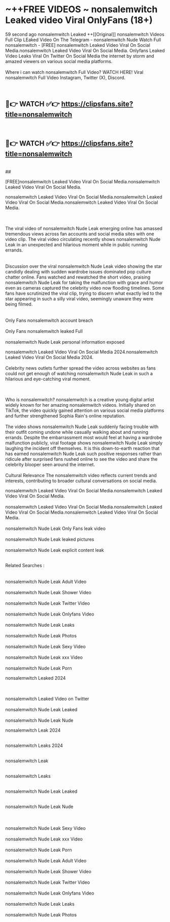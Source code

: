 # ~++FREE VIDEOS ~ nonsalemwitch Leaked video Viral OnlyFans (18+)<br>


59 second ago nonsalemwitch Leaked ++[[Original]] nonsalemwitch Videos Full Clip LEaked Video On The Telegram  - nonsalemwitch Nude  Watch Full nonsalemwitch - [FREE] nonsalemwitch Leaked Video Viral On Social Media.nonsalemwitch Leaked Video Viral On Social Media.   Onlyfans Leaked Video Leaks Viral On Twitter On Social Media the internet by storm and amazed viewers on various social media platforms. <br><br>
Where i can watch nonsalemwitch Full Video? WATCH HERE! Viral nonsalemwitch Full Video Instagram, Twitter (X), Discord. <br>


 <br>

##  🔴👉 WATCH ✅👉  <a href="https://clipsfans.site?title=nonsalemwitch&ref=git">https://clipsfans.site?title=nonsalemwitch</a> <br>
  <br>

##  🔴👉 WATCH ✅👉  <a href="https://clipsfans.site?title=nonsalemwitch&ref=git">https://clipsfans.site?title=nonsalemwitch</a> <br>
  <br>
  ##



[FREE]nonsalemwitch Leaked Video Viral On Social Media.nonsalemwitch Leaked Video Viral On Social Media. <br>

nonsalemwitch Leaked Video Viral On Social Media.nonsalemwitch Leaked Video Viral On Social Media.nonsalemwitch Leaked Video Viral On Social Media. <br>


  <br>

  <br>
The viral video of nonsalemwitch Nude Leak emerging online has amassed tremendous views across fan accounts and social media sites with one video clip. The viral video circulating recently shows nonsalemwitch Nude Leak in an unexpected and hilarious moment while in public running errands.<br>
<br>


<br>
Discussion over the viral nonsalemwitch Nude Leak video showing the star candidly dealing with sudden wardrobe issues dominated pop culture chatter online. Fans watched and rewatched the short video, praising nonsalemwitch Nude Leak for taking the malfunction with grace and humor even as cameras captured the celebrity video now flooding timelines. Some fans have scrutinized the viral clip, trying to discern what exactly led to the star appearing in such a silly viral video, seemingly unaware they were being filmed.<br>
<br>
<br> 
Only Fans nonsalemwitch account breach<br>
<br>
Only Fans nonsalemwitch leaked Full <br>
<br>
nonsalemwitch Nude Leak personal information exposed<br>

nonsalemwitch Leaked Video Viral On Social Media 2024.nonsalemwitch Leaked Video Viral On Social Media 2024. <br>
<br>
Celebrity news outlets further spread the video across websites as fans could not get enough of watching nonsalemwitch Nude Leak in such a hilarious and eye-catching viral moment.<br>
<br>

<br>
Who is nonsalemwitch? nonsalemwitch is a creative young digital artist widely known for her amazing nonsalemwitch videos. Initially shared on TikTok, the video quickly gained attention on various social media platforms and further strengthened Sophia Rain's online reputation.<br>
<br>
The video shows nonsalemwitch Nude Leak suddenly facing trouble with their outfit coming undone while casually walking about and running errands. Despite the embarrassment most would feel at having a wardrobe malfunction publicly, viral footage shows nonsalemwitch Nude Leak simply laughing the incident off themselves. It is this down-to-earth reaction that has earned nonsalemwitch Nude Leak such positive responses rather than ridicule after surprised fans rushed online to see the video and share the celebrity blooper seen around the internet.<br>
<br>
Cultural Relevance The nonsalemwitch video reflects current trends and interests, contributing to broader cultural conversations on social media.<br>

nonsalemwitch Leaked Video Viral On Social Media.nonsalemwitch Leaked Video Viral On Social Media.<br>
<br>
nonsalemwitch Leaked Video Viral On Social Media.nonsalemwitch Leaked Video Viral On Social Media.nonsalemwitch Leaked Video Viral On Social Media.<br>
<br>
nonsalemwitch Nude Leak Only Fans leak video<br>
<br>
nonsalemwitch Nude Leak leaked pictures<br>
<br>
nonsalemwitch Nude Leak explicit content leak<br>


<br>
Related Searches :<br>
<br>

<br>
nonsalemwitch Nude Leak Adult Video<br>
<br>
nonsalemwitch Nude Leak Shower Video<br>
<br>
nonsalemwitch Nude Leak Twitter Video<br>
<br>
nonsalemwitch Nude Leak Onlyfans Video<br>
<br>
nonsalemwitch Nude Leak Leaks<br>
<br>
nonsalemwitch Nude Leak Photos<br>

<br>
nonsalemwitch Nude Leak Sexy Video<br>
<br>
nonsalemwitch Nude Leak xxx Video<br>
<br>
nonsalemwitch Nude Leak Porn<br>

nonsalemwitch  Leaked 2024 <br> <br>
<br>

nonsalemwitch Leaked Video on Twitter <br>
<br>
nonsalemwitch Nude Leak Leaked<br>
<br>
nonsalemwitch Nude Leak Nude<br>


nonsalemwitch  Leak 2024 <br> <br>



nonsalemwitch  Leaks 2024 <br> <br>



 
nonsalemwitch  Leak<br> <br>



nonsalemwitch  Leaks<br> <br>


nonsalemwitch Nude Leak Leaked<br> <br>

nonsalemwitch Nude Leak Nude<br> <br>
<br> <br>
nonsalemwitch Nude Leak Sexy Video
<br> <br>
nonsalemwitch Nude Leak xxx Video
<br> <br>
nonsalemwitch Nude Leak Porn
<br> <br>
nonsalemwitch Nude Leak Adult Video
<br> <br>
nonsalemwitch Nude Leak Shower Video
<br> <br>
nonsalemwitch Nude Leak Twitter Video
<br> <br>
nonsalemwitch Nude Leak Onlyfans Video
<br> <br>
nonsalemwitch Nude Leak Leaks
<br> <br>
nonsalemwitch Nude Leak Photos






</p>




 



</p>










